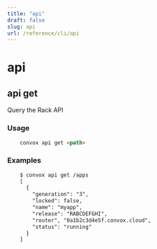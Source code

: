 ```yaml
---
title: "api"
draft: false
slug: api
url: /reference/cli/api
---
```

# api

## api get

Query the Rack API

### Usage
```html
    convox api get <path>
```
### Examples
```html
    $ convox api get /apps
    [
      {
        "generation": "3",
        "locked": false,
        "name": "myapp",
        "release": "RABCDEFGHI",
        "router", "0a1b2c3d4e5f.convox.cloud",
        "status": "running"
      }
    ]
```